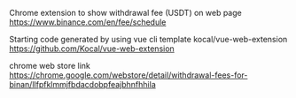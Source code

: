 Chrome extension to show withdrawal fee (USDT) on web page https://www.binance.com/en/fee/schedule

Starting code generated by using vue cli template kocal/vue-web-extension https://github.com/Kocal/vue-web-extension

chrome web store link https://chrome.google.com/webstore/detail/withdrawal-fees-for-binan/llfpfklmmjfbdacdobpfeajbhnfhhila